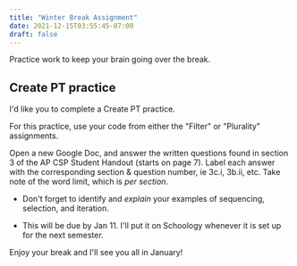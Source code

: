 ```yaml
---
title: "Winter Break Assignment"
date: 2021-12-15T03:55:45-07:00
draft: false
---
```


Practice work to keep your brain going over the break.
<!--more-->

## Create PT practice

I'd like you to complete a Create PT practice.

For this practice, use your code from either the "Filter" or "Plurality" assignments.

Open a new Google Doc, and answer the written questions found in section 3 of the AP CSP Student Handout (starts on page 7). Label each answer with the corresponding section & question number, ie 3c.i, 3b.ii, etc. Take note of the word limit, which is *per section*.

* Don't forget to identify and *explain* your examples of sequencing, selection, and iteration.

* This will be due by Jan 11. I'll put it on Schoology whenever it is set up for the next semester.

Enjoy your break and I'll see you all in January!
